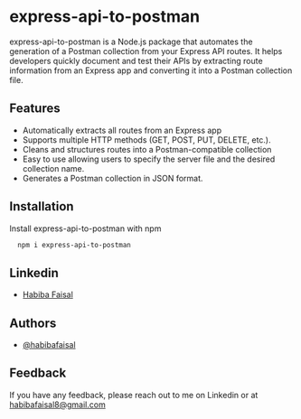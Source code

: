 
# express-api-to-postman

express-api-to-postman is a Node.js package that automates the generation of a Postman collection from your Express API routes. It helps developers quickly document and test their APIs by extracting route information from an Express app and converting it into a Postman collection file.



## Features

- Automatically extracts all routes from an Express app
- Supports multiple HTTP methods (GET, POST, PUT, DELETE, etc.).
- Cleans and structures routes into a Postman-compatible collection
- Easy to use allowing users to specify the server file and the desired collection name.
- Generates a Postman collection in JSON format.


## Installation

Install express-api-to-postman with npm

```bash
  npm i express-api-to-postman
```
    
## Linkedin

- [Habiba Faisal](https://www.linkedin.com/in/habiba-faisal-a46b75176/)

## Authors

- [@habibafaisal](https://www.github.com/habibafaisal)


## Feedback

If you have any feedback, please reach out to me on Linkedin or at habibafaisal8@gmail.com

